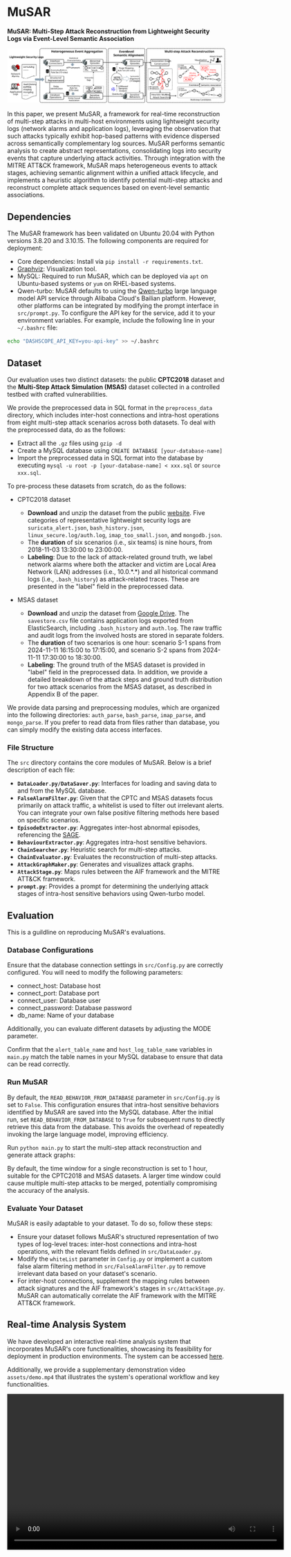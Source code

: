 # MuSAR

**MuSAR: Multi-Step Attack Reconstruction from Lightweight Security Logs via Event-Level Semantic Association**

![overview](assets/overview.svg)

In this paper, we present MuSAR, a framework for real-time reconstruction of multi-step attacks in multi-host environments using lightweight security logs (network alarms and application logs), leveraging the observation that such attacks typically exhibit hop-based patterns with evidence dispersed across semantically complementary log sources. MuSAR performs semantic analysis to create abstract representations, consolidating logs into security events that capture underlying attack activities. Through integration with the MITRE ATT\&CK framework, MuSAR maps heterogeneous events to attack stages, achieving semantic alignment within a unified attack lifecycle, and implements a heuristic algorithm to identify potential multi-step attacks and reconstruct complete attack sequences based on event-level semantic associations.

## Dependencies

The MuSAR framework has been validated on Ubuntu 20.04 with Python versions 3.8.20 and 3.10.15. The following components are required for deployment:

- Core dependencies: Install via `pip install -r requirements.txt`.
- [Graphviz](https://graphviz.org/): Visualization tool.
- MySQL: Required to run MuSAR, which can be deployed via `apt` on Ubuntu-based systems or `yum` on RHEL-based systems.
- Qwen-turbo: MuSAR defaults to using the [Qwen-turbo](https://www.aliyun.com/product/bailian) large language model API service through Alibaba Cloud's Bailian platform. However, other platforms can be integrated by modifying the prompt interface in `src/prompt.py`. To configure the API key for the service, add it to your environment variables. For example, include the following line in your `~/.bashrc` file:
```sh
echo "DASHSCOPE_API_KEY=you-api-key" >> ~/.bashrc
```

## Dataset

Our evaluation uses two distinct datasets: the public **CPTC2018** dataset and the **Multi-Step Attack Simulation (MSAS)** dataset collected in a controlled testbed with crafted vulnerabilities. 

We provide the preprocessed data in SQL format in the `preprocess_data` directory, which includes inter-host connections and intra-host operations from eight multi-step attack scenarios across both datasets. To deal with the preprocessed data, do as the follows:
- Extract all the `.gz` files using `gzip -d`
- Create a MySQL database using `CREATE DATABASE [your-database-name]`
- Import the preprocessed data in SQL format into the database by executing `mysql -u root -p [your-database-name] < xxx.sql` or `source xxx.sql`.

To pre-process these datasets from scratch, do as the follows:

- CPTC2018 dataset
  - **Download** and unzip the dataset from the public [website](https://mirror.rit.edu/cptc/). Five categories of representative lightweight security logs are `suricata_alert.json`, `bash_history.json`, `linux_secure.log/auth.log`, `imap_too_small.json`, and `mongodb.json`.
  - The **duration** of six scenarios (i.e., six teams) is nine hours, from 2018-11-03 13:30:00 to 23:00:00.
  - **Labeling**: Due to the lack of attack-related ground truth, we label network alarms where both the attacker and victim are Local Area Network (LAN) addresses (i.e., 10.0.\*.\*) and all historical command logs (i.e., `.bash_history`) as attack-related traces. These are presented in the "label" field in the preprocessed data.

- MSAS dataset
  - **Download** and unzip the dataset from [Google Drive](https://drive.google.com/file/d/1u3pptIsKUdaHuHl4S19uLRSUDD5dl5EE/view?usp=sharing). The `savestore.csv` file contains application logs exported from ElasticSearch, including `.bash_history` and `auth.log`. The raw traffic and audit logs from the involved hosts are stored in separate folders.
  - The **duration** of two scenarios is one hour: scenario S-1 spans from 2024-11-11 16:15:00 to 17:15:00, and scenario S-2 spans from 2024-11-11 17:30:00 to 18:30:00.
  - **Labeling**: The ground truth of the MSAS dataset is provided in "label" field in the preprocessed data. In addition, we provide a detailed breakdown of the attack steps and ground truth distribution for two attack scenarios from the MSAS dataset, as described in Appendix B of the paper.

We provide data parsing and preprocessing modules, which are organized into the following directories: `auth_parse`, `bash_parse`, `imap_parse`, and `mongo_parse`. If you prefer to read data from files rather than database, you can simply modify the existing data access interfaces.

### File Structure

The `src` directory contains the core modules of MuSAR. Below is a brief description of each file:

- **`DataLoader.py/DataSaver.py`**: Interfaces for loading and saving data to and from the MySQL database.
- **`FalseAlarmFilter.py`**: Given that the CPTC and MSAS datasets focus primarily on attack traffic, a whitelist is used to filter out irrelevant alerts. You can integrate your own false positive filtering methods here based on specific scenarios.
- **`EpisodeExtractor.py`**: Aggregates inter-host abnormal episodes, referencing the [SAGE](https://github.com/tudelft-cda-lab/SAGE).
- **`BehaviourExtractor.py`**: Aggregates intra-host sensitive behaviors.
- **`ChainSearcher.py`**: Heuristic search for multi-step attacks.
- **`ChainEvaluator.py`**: Evaluates the reconstruction of multi-step attacks.
- **`AttackGraphMaker.py`**: Generates and visualizes attack graphs.
- **`AttackStage.py`**: Maps rules between the AIF framework and the MITRE ATT&CK framework.
- **`prompt.py`**: Provides a prompt for determining the underlying attack stages of intra-host sensitive behaviors using Qwen-turbo model.

## Evaluation

This is a guildline on reproducing MuSAR's evaluations. 

### Database Configurations

Ensure that the database connection settings in `src/Config.py` are correctly configured. You will need to modify the following parameters:
- connect_host: Database host
- connect_port: Database port
- connect_user: Database user
- connect_password: Database password
- db_name: Name of your database

Additionally, you can evaluate different datasets by adjusting the MODE parameter.

Confirm that the `alert_table_name` and `host_log_table_name` variables in `main.py` match the table names in your MySQL database to ensure that data can be read correctly.


### Run MuSAR

By default, the `READ_BEHAVIOR_FROM_DATABASE` parameter in `src/Config.py` is set to `False`. This configuration ensures that intra-host sensitive behaviors identified by MuSAR are saved into the MySQL database. After the initial run, set  `READ_BEHAVIOR_FROM_DATABASE` to `True` for subsequent runs to directly retrieve this data from the database. This avoids the overhead of repeatedly invoking the large language model, improving efficiency.

Run `python main.py` to start the multi-step attack reconstruction and generate attack graphs:

By default, the time window for a single reconstruction is set to 1 hour, suitable for the CPTC2018 and MSAS datasets. A larger time window could cause multiple multi-step attacks to be merged, potentially compromising the accuracy of the analysis.

### Evaluate Your Dataset

MuSAR is easily adaptable to your dataset. To do so, follow these steps:

- Ensure your dataset follows MuSAR's structured representation of two types of log-level traces: inter-host connections and intra-host operations, with the relevant fields defined in `src/DataLoader.py`.
- Modify the `whiteList` parameter in `Config.py` or implement a custom false alarm filtering method in `src/FalseAlarmFilter.py` to remove irrelevant data based on your dataset's scenario.
- For inter-host connections, supplement the mapping rules between attack signatures and the AIF framework's stages in `src/AttackStage.py`. MuSAR can automatically correlate the AIF framework with the MITRE ATT&CK framework.

## Real-time Analysis System

We have developed an interactive real-time analysis system that incorporates MuSAR's core functionalities, showcasing its feasibility for deployment in production environments. The system can be accessed [here](https://bit.ly/4h11wwZ).

Additionally, we provide a supplementary demonstration video `assets/demo.mp4` that illustrates the system's operational workflow and key functionalities.

<video width="640" height="360" controls>
  <source src="assets/demo.mp4" type="video/mp4">
</video>